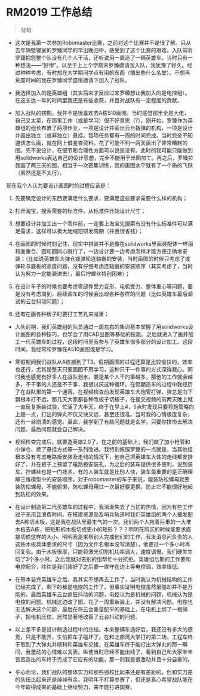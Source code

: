# RM2019 工作总结
> 陆晗

- 这次是我第一次参加Robomaster比赛，之前对这个比赛并不是很了解。只从去年隔壁寝室的罗臻同学的早出晚归中，感受到了这个比赛的艰难。入队前听罗臻抱怨整个队没有几个人干活，还听说用一周造了一辆英雄车。当时只有一种想法——“好惨”。以至于上上个学期末罗臻邀请我入队，我犹豫了好久。经过种种考虑，有时想在大学期间学点有用的东西（搞出些什么名堂）、不想再荒废时间的我在罗臻同学盛情邀请下加入了战队。    

- 我选择加入的是英雄组（其实后来才反应过来罗臻想让我加入的是电控组）。在这长达一年的时间里我还是有些收获，并且对战队有一定程度的贡献。

- 加入战队的初期，我并不是很喜欢去A栋510画图，当时感觉那里全是大佬，自己又太菜，在那里工作（或是学习）很不好意思（?）。刚开始，罗臻作为英雄组的组长布置了两项作业，一项是设计并画出云台拨弹的机构，一项是设计并画出独立（或非独立）悬挂。每项任务都有一周的时间完成。当时完全不知道该怎么画，就在网上借鉴查资料，花了可能不到一两天画出了非常糟糕的图。先不说设计，在细节和合理性方面可以说是没有。此时的我可能只能做到用solidworks表达自己的设计思想，完全不能用于出图加工。再之后，罗臻拉我画了两三天的图，相当于一次密集训练，我的画图水平就有了一个质的飞跃（虽然还是不太行）。

现在我个人认为要设计画图时的过程应该是：

1. 先要确定设计的东西要满足什么要求，要满足这些要求需要什么样的机构；

2. 打开淘宝，搜索需要的标准件，从标准件开始设计尺寸；

3. 想要设计并加工出一个零件前，一定要上淘宝先搜索有没有什么标准件可以满足需求，这样可以极大地缩短研发周期（并且很省钱）；

4. 在画图的时候时刻记住，现实中拼装并不是像在solidworks里画装配体一样面和面重合、圆和圆同心就行了，一边设计要一边考虑怎样才能方便正确地安装；（比如说英雄车大弹仓拨弹轮连轴器的安装，当时画图的时候只考虑了拨弹轮与底板的高度问题，没有仔细考虑连轴器的安装顺序（其实考虑了，当时认为努力一定能装进去），最后拧螺丝特别困难）；

5. 在设计车子的时候也要考虑零部件受力变形、电机受力、整体重心等问题，要是没有考虑周到，后续调车的时候会出现各种各样的问题（比如英雄车最后调试的云台抖动问题）；

6. 还有在画各种板子时要打工艺孔来减重；

- 入队前期，我们英雄组的队员通过一周左右的集训基本掌握了用solidworks设计画图的各种技巧，也学会了用CAD出图等基础的技能。之后就进入了画并加工一代英雄车的过程，这段时间里我参与了英雄车很多部分的设计加工。这段时间，我经常和罗臻在A510画图或是学习。  

- 寒假期间我们战队从A栋搬到了T3。假期画图的过程还算是比较愉快的，效率也还行，尤其是整天只要画图不用学习，这种只干一件事的方式深得我心。同时我也感觉有好多人在战队划水。要是某个人干的事越多，那他的工作就会越多，不干事的人还是不干事，我很讨厌这种循环。在假期造车的过程中我经历了在战队里的第一个通宵。在视频检查前发现英雄车大炮管打弹，弹总是向下飘根本打不远，那几天大家都各种改板子切板子，在提交视频的前两天晚上就一直反复拆装试验，忙活了大半天，终于在早上4，5点时发现只要将炮管略向上翘一点，打出的弹丸不仅又快又远，甚至还很准。当时我的心情极度复杂，还有一丝崩溃的感觉。至此，我学到了有些问题就是玄学，只要你拼命去解决问题，最后问题就会自己解决。

- 视频检查完成后，就要造英雄2.0了。在之前的基础上，我们做了加小枪管和小弹仓、换了悬挂方式等一系列改进。我特别佩服罗臻的一点就是，当其他组根本没有考虑电路板安装及走线的情况下，他自己把英雄车大体的走线都安排好了，并在板子上预留了电路板安装孔，为之后的装车提供很多便利。说到装车，拧螺丝也是一门技术，有的人装车就是比别人快，装车最重要的是正确理解三维模型中的安装顺序。对于robomaster的车子来说，能装防松螺母就要装防松螺母，不能偷懒，防松螺母用过一次最好要更换，防止它不能很好地起到防松的效果。

- 在设计制造第二代英雄车的过程中，我渐渐失去了当初的热情，因为有些工作过于无用且浪费时间。在搭建资源岛及哨兵轨道时我们英雄组的两个人被发配去A栋切木板，这是我在战队里最生气的一次。我们两个人拖着巨重的一大堆木板去A栋，把矩形的木板切成更小的矩形？？？明明在购买的时候能要求直接切成这样的大小。明明我是来帮别人完成他们的工作，我发消息问负责的人这些木板具体要求的尺寸（因为文件名根本没写清楚），他要过一个多小时再回复我。由于木板很厚，只能将激光切割机功率调大，速度调慢。我们硬生生切了3个多小时。之后我就对去别的组帮忙十分抗拒。英雄组后期的工作要和电控配合，往往是我们装好了之后要一直守在边上等电控调，效率很低。

- 在基本装完英雄车之后，我其实不想再去工作了，当时我认为机械结构的工作已经完成了，剩下的都是电控的工作了。但事实证明电控虽然很强却并不是万能的，最后英雄车云台疯狂抖动的问题，电控认为是机械的问题，机械认为是电控的问题。机械这边改了图，花了一周重新装上，并没有解决问题。电控也无法解决这个问题，最后在将云台重量配平的基础上，在电机上绑了一根绳子，把电机压住，居然显著地改善了云台抖动的问题。

- 以上差不多是设计制造过程中的总结。本来整辆车造好后，我还没有多大的感觉，只是不敢开，生怕把车子碰坏了。在和北部湾大学打的第二场，工程车终于取到了大弹丸并顺利和英雄车交接，在英雄车终于能打出大弹丸的那一瞬间，我激动的心情难以言表。纵使当时已经不能出线了，看到自己和大家辛辛苦苦造出的车终于完成了它应有的功能，那一刻我是很激动并且十分自豪的。

- 平心而论，我们战队的整体实力和那些强校比起来还是有差距的，但和实力差的队伍比起来还是绰绰有余。我明年不打算参赛了，但还是真心希望战队能在今年取得成果的基础上继续努力，来年能打进国赛。

